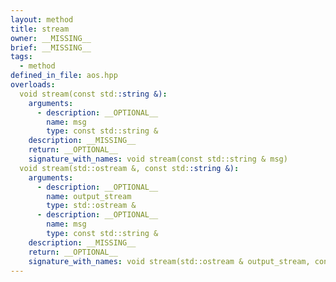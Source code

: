 ```yaml
---
layout: method
title: stream
owner: __MISSING__
brief: __MISSING__
tags:
  - method
defined_in_file: aos.hpp
overloads:
  void stream(const std::string &):
    arguments:
      - description: __OPTIONAL__
        name: msg
        type: const std::string &
    description: __MISSING__
    return: __OPTIONAL__
    signature_with_names: void stream(const std::string & msg)
  void stream(std::ostream &, const std::string &):
    arguments:
      - description: __OPTIONAL__
        name: output_stream
        type: std::ostream &
      - description: __OPTIONAL__
        name: msg
        type: const std::string &
    description: __MISSING__
    return: __OPTIONAL__
    signature_with_names: void stream(std::ostream & output_stream, const std::string & msg)
---
```

